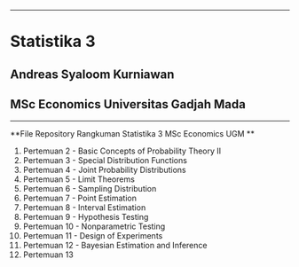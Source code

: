 ----------------------------------------------------------------------------------------
# Statistika 3
## Andreas Syaloom Kurniawan
## MSc Economics Universitas Gadjah Mada
----------------------------------------------------------------------------------------

**File Repository Rangkuman Statistika 3 MSc Economics UGM
**

1. Pertemuan 2 - Basic Concepts of Probability Theory II
2. Pertemuan 3 - Special Distribution Functions
3. Pertemuan 4 - Joint Probability Distributions
4. Pertemuan 5 - Limit Theorems
5. Pertemuan 6 - Sampling Distribution
6. Pertemuan 7 - Point Estimation
7. Pertemuan 8 - Interval Estimation 
8. Pertemuan 9 - Hypothesis Testing
9. Pertemuan 10 - Nonparametric Testing
10. Pertemuan 11 - Design of Experiments
11. Pertemuan 12 - Bayesian Estimation and Inference
12. Pertemuan 13









